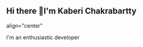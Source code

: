 ## Hi there 👋I'm Kaberi Chakrabartty
<p>  align="center"
  
  I'm an enthusiastic developer </p>


<!--
**kaberichakrabartty/kaberichakrabartty** is a ✨ _special_ ✨ repository because its `README.md` (this file) appears on your GitHub profile.

